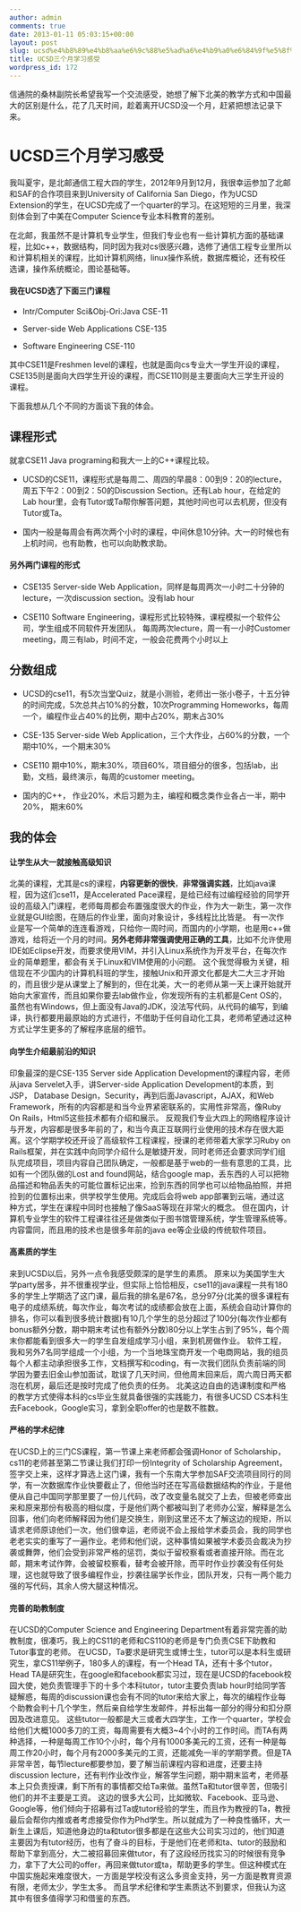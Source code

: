 ```yaml
---
author: admin
comments: true
date: 2013-01-11 05:03:15+00:00
layout: post
slug: ucsd%e4%b8%89%e4%b8%aa%e6%9c%88%e5%ad%a6%e4%b9%a0%e6%84%9f%e5%8f%97
title: UCSD三个月学习感受
wordpress_id: 172
---
```


信通院的桑林副院长希望我写一个交流感受，她想了解下北美的教学方式和中国最大的区别是什么，花了几天时间，趁着离开UCSD没一个月，赶紧把想法记录下来。



# UCSD三个月学习感受



我叫夏宇，是北邮通信工程大四的学生，2012年9月到12月，我很幸运参加了北邮和SAF的合作项目来到University of California San Diego，作为UCSD Extension的学生，在UCSD完成了一个quarter的学习。在这短短的三月里，我深刻体会到了中美在Computer Science专业本科教育的差别。

在北邮，我虽然不是计算机专业学生，但我们专业也有一些计算机方面的基础课程，比如c++，数据结构，同时因为我对cs很感兴趣，选修了通信工程专业里所以和计算机相关的课程，比如计算机网络，linux操作系统，数据库概论，还有校任选课，操作系统概论，图论基础等。



#### 我在UCSD选了下面三门课程







  * Intr/Computer Sci&Obj-Ori:Java CSE-11


  * Server-side Web Applications CSE-135


  * Software Engineering CSE-110



其中CSE11是Freshmen level的课程，也就是面向cs专业大一学生开设的课程，CSE135则是面向大四学生开设的课程，而CSE110则是主要面向大三学生开设的课程。

下面我想从几个不同的方面谈下我的体会。



## 课程形式



就拿CSE11 Java programing和我大一上的C++课程比较。





  * UCSD的CSE11，课程形式是每周二、周四的早晨8：00到9：20的lecture，周五下午2：00到2：50的Discussion Section。还有Lab hour，在给定的Lab hour里，会有Tutor或Ta帮你解答问题，其他时间也可以去机房，但没有Tutor或Ta。



  * 国内一般是每周会有两次两个小时的课程，中间休息10分钟。大一的时候也有上机时间，也有助教，也可以向助教求助。






#### 另外两门课程的形式







  * CSE135 Server-side Web Application，同样是每周两次一小时二十分钟的lecture，一次discussion section。没有lab hour



  * CSE110 Software Engineering，课程形式比较特殊，课程模拟一个软件公司，学生组成不同软件开发团队， 每周两次lecture，周一有一小时Customer meeting，周三有lab，时间不定，一般会花费两个小时以上






## 分数组成







  * UCSD的cse11，有5次当堂Quiz，就是小测验，老师出一张小卷子，十五分钟的时间完成，5次总共占10%的分数，10次Programming Homeworks，每周一个，编程作业占40%的比例，期中占20%，期末占30%


  * CSE-135 Server-side Web Application，三个大作业，占60%的分数，一个期中10%，一个期末30%


  * CSE110 期中10%，期末30%，项目60%，项目细分的很多，包括lab，出勤，文档，最终演示，每周的customer meeting。



  * 国内的C++， 作业20%，术后习题为主，编程和概念类作业各占一半，期中20%， 期末60%






## 我的体会





#### 让学生从大一就接触高级知识



北美的课程，尤其是cs的课程，**内容更新的很快**，**非常强调实践**，比如java课程，因为这们cse11，是Accelerated Pace课程，是给已经有过编程经验的同学开设的高级入门课程，老师每周都会布置强度很大的作业，作为大一新生，第一次作业就是GUI绘图，在随后的作业里，面向对象设计，多线程比比皆是。 有一次作业是写一个简单的连连看游戏，只给你一周时间，而国内的小学期，也是用c++做游戏，给将近一个月的时间。**另外老师非常强调使用正确的工具**，比如不允许使用IDE如Eclipse开发，而要求使用VIM，并引入Linux系统作为开发平台，在每次作业的简单题里，都会有关于Linux和VIM使用的小问题。 这个我觉得极为关键，相信现在不少国内的计算机科班的学生，接触Unix和开源文化都是大二大三才开始的，而且很少是从课堂上了解到的，但在北美，大一的老师从第一天上课开始就开始向大家宣传，而且如果你要去lab做作业，你发现所有的主机都是Cent OS的，虽然也有Windows，但上面没有Java的JDK，没法写代码，从代码的编写，到编译，执行都要用最原始的方式进行，不借助于任何自动化工具，老师希望通过这种方式让学生更多的了解程序底层的细节。



#### 向学生介绍最前沿的知识





印象最深的是CSE-135 Server side Application Development的课程内容，老师从java Servelet入手，讲Server-side Application Development的本质，到JSP， Database Design，Security，再到后面Javascript，AJAX，和Web Framework，所有的内容都是和当今业界紧密联系的，实用性非常高，像Ruby On Rails，Html5这些技术都有介绍和展示。
反观我们专业大四上的网络程序设计与开发，内容都是很多年前的了，和当今真正互联网行业使用的技术存在很大距离。这个学期学校还开设了高级软件工程课程，授课的老师带着大家学习Ruby on Rails框架，并在实践中向同学介绍什么是敏捷开发，同时老师还会要求同学们组队完成项目，项目内容自己团队确定，一般都是基于web的一些有意思的工具，比如有一个团队做的Lost and found网站，结合google map，丢东西的人可以把物品描述和物品丢失的可能位置标记出来，捡到东西的同学也可以给物品拍照，并把捡到的位置标出来，供学校学生使用。完成后会将web app部署到云端，通过这种方式，学生在课程中同时也接触了像SaaS等现在非常火的概念。 但在国内，计算机专业学生的软件工程课往往还是做类似于图书馆管理系统，学生管理系统等。内容雷同，而且用的技术也是很多年前的java ee等企业级的传统软件项目。





#### 高素质的学生



来到UCSD以后，另外一点令我感受颇深的是学生的素质。 原来以为美国学生大学party居多，并不很重视学业，但实际上恰恰相反，cse11的java课程一共有180多的学生上学期选了这门课，最后我的排名是67名，总分97分(北美的很多课程有电子的成绩系统，每次作业，每次考试的成绩都会放在上面，系统会自动计算你的排名，你可以看到很多统计数据)有10几个学生的总分超过了100分(每次作业都有bonus额外分数，期中期末考试也有额外分数)80分以上学生占到了95%，每个周末你都能看到很多大一的学生自发组成学习小组，来到机房做作业。 软件工程，我和另外7名同学组成一个小组，为一个当地珠宝商开发一个电商网站，我的组员每个人都主动承担很多工作，文档撰写和coding，有一次我们团队负责前端的同学因为要去旧金山参加面试，耽误了几天时间，但他周末回来后，周六周日两天都泡在机房，最后还是按时完成了他负责的任务。 北美这边自由的选课制度和严格的教学方式使得本科的cs毕业生就具备很强的实践能力，有很多UCSD CS本科生去Facebook，Google实习，拿到全职offer的也是数不胜数。



#### 严格的学术纪律



在UCSD上的三门CS课程，第一节课上来老师都会强调Honor of Scholarship，cs11的老师甚至第二节课让我们打印一份Integrity of Scholarship Agreement，签字交上来，这样才算选上这门课，我有一个东南大学参加SAF交流项目同行的同学，有一次数据库作业快要截止了，但他当时还在写高级数据结构的作业，于是他便从自己中国同学那里要了一份儿代码，改了改变量名就交了上去，但被老师查出来和原来那份有极高的相似度，于是他们两个都被叫到了老师办公室，解释是怎么回事，他们向老师解释因为他们是交换生，刚到这里还不太了解这边的规矩，所以请求老师原谅他们一次，他们很幸运，老师说不会上报给学术委员会，我的同学也老老实实的重写了一遍作业。老师和他们说，这种事情如果被学术委员会裁决为抄袭或舞弊，他们会受到非常严格的惩罚，类似于留校察看或者直接开除。而在北邮，期末考试作弊，会被留校察看，替考会被开除，而平时作业抄袭没有任何处理，这也就导致了很多编程作业，抄袭往届学长作业，团队开发，只有一两个能力强的写代码，其余人傍大腿这种情况。



#### 完善的助教制度



在UCSD的Computer Science and Engineering Department有着非常完善的助教制度，很凑巧，我上的CS11的老师和CS110的老师是专门负责CSE下助教和Tutor事宜的老师。 在UCSD，Ta要求是研究生或博士生，tutor可以是本科生或研究生，拿CS11举例子，180多人的课程，有一个Head TA，还有十多个tutor，Head TA是研究生，在google和facebook都实习过，现在是UCSD的facebook校园大使，她负责管理手下的十多个本科tutor，tutor主要负责lab hour时给同学答疑解惑，每周的discussion课也会有不同的tutor来给大家上，每次的编程作业每个助教会判十几个学生，然后亲自给学生发邮件，并标出每一部分的得分和扣分原因及改进意见。 这些tutor一般都是大三或者大四学生，工作一个quarter，学校会给他们大概1000多刀的工资，每周需要有大概3~4个小时的工作时间。而TA有两种选择，一种是每周工作10个小时，每个月有1000多美元的工资，还有一种是每周工作20小时，每个月有2000多美元的工资，还能减免一半的学期学费。但是TA非常辛苦，每节lecture都要参加，要了解当前课程内容和进度，还要主持discussion lecture，还有判作业改作业，解答学生问题，期中期末监考，老师基本上只负责授课，剩下所有的事情都交给Ta来做。虽然Ta和tutor很辛苦，但吸引他们的并不主要是工资。 这边的很多大公司，比如微软、Facebook、亚马逊、Google等，他们倾向于招募有过Ta或tutor经验的学生，而且作为教授的Ta，教授最后会帮你内推或者考虑接受你作为Phd学生。所以就成为了一种良性循环，大一新生上课后，知道他身边的ta和tutor很多都是在这些大公司实习过的，他们知道主要因为有tutor经历，也有了奋斗的目标，于是他们在老师和ta、tutor的鼓励和帮助下拿到高分，大二被招募回来做tutor，有了这段经历找实习的时候很有竞争力，拿下了大公司的offer，再回来做tutor或ta，帮助更多的学生。但这种模式在中国实施起来难度很大，一方面是学校没有这么多资金支持，另一方面是教育资源有限，老师太少，学生太多。 而且学术纪律和学生素质达不到要求，但我认为这其中有很多值得学习和借鉴的东西。

